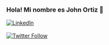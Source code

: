 ### Hola! Mi nombre es John Ortiz 👋

[![LinkedIn](https://img.shields.io/badge/LinkedIn-John_Ortiz-0077B5?style=for-the-badge&logo=linkedin&logoColor=white&labelColor=101010)](https://www.linkedin.com/in/johnortiz18)
</br>
</br>
[![Twitter Follow](https://img.shields.io/twitter/follow/JohnO1803)](https://twitter.com/JohnO1803)

